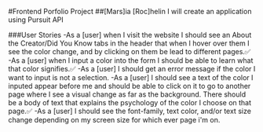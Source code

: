 #Frontend Porfolio Project
##[Mars]ia [Roc]helin
I will create an application using Pursuit API


###User Stories
-As a [user] when I visit the website I should see an About the Creator/Did You Know tabs in the header that when I hover over them I see the color change, and by clicking on them be lead to different pages.✅
-As a [user] when I input a color into the form I should be able to learn what that color signifies.✅
-As a [user] I should get an error message if the color I want to input is not a selection.
-As a [user] I should see a text of the color I inputed appear before me and should be able to click on it to go to another page where I see a visual change as far as the background. There should be a body of text that explains the psychology of the color I choose on that page.✅
-As a [user] I should see the font-family, text color, and/or text size change depending on my screen size for which ever page i'm on. 

